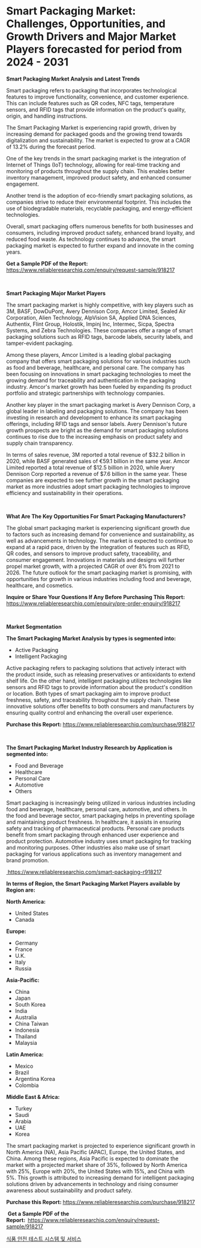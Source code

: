 <p><h1>Smart Packaging Market: Challenges, Opportunities, and Growth Drivers and Major Market Players forecasted for period from 2024 - 2031</h1></p><p><strong>Smart Packaging Market Analysis and Latest Trends</strong></p>
<p><p>Smart packaging refers to packaging that incorporates technological features to improve functionality, convenience, and customer experience. This can include features such as QR codes, NFC tags, temperature sensors, and RFID tags that provide information on the product's quality, origin, and handling instructions. </p><p>The Smart Packaging Market is experiencing rapid growth, driven by increasing demand for packaged goods and the growing trend towards digitalization and sustainability. The market is expected to grow at a CAGR of 13.2% during the forecast period. </p><p>One of the key trends in the smart packaging market is the integration of Internet of Things (IoT) technology, allowing for real-time tracking and monitoring of products throughout the supply chain. This enables better inventory management, improved product safety, and enhanced consumer engagement. </p><p>Another trend is the adoption of eco-friendly smart packaging solutions, as companies strive to reduce their environmental footprint. This includes the use of biodegradable materials, recyclable packaging, and energy-efficient technologies. </p><p>Overall, smart packaging offers numerous benefits for both businesses and consumers, including improved product safety, enhanced brand loyalty, and reduced food waste. As technology continues to advance, the smart packaging market is expected to further expand and innovate in the coming years.</p></p>
<p><strong>Get a Sample PDF of the Report:&nbsp;</strong> <a href="https://www.reliableresearchiq.com/enquiry/request-sample/918217">https://www.reliableresearchiq.com/enquiry/request-sample/918217</a></p>
<p>&nbsp;</p>
<p><strong>Smart Packaging Major Market Players</strong></p>
<p><p>The smart packaging market is highly competitive, with key players such as 3M, BASF, DowDuPont, Avery Dennison Corp, Amcor Limited, Sealed Air Corporation, Alien Technology, AlpVision SA, Applied DNA Sciences, Authentix, Flint Group, Holostik, Impinj Inc, Intermec, Sicpa, Spectra Systems, and Zebra Technologies. These companies offer a range of smart packaging solutions such as RFID tags, barcode labels, security labels, and tamper-evident packaging.</p><p>Among these players, Amcor Limited is a leading global packaging company that offers smart packaging solutions for various industries such as food and beverage, healthcare, and personal care. The company has been focusing on innovations in smart packaging technologies to meet the growing demand for traceability and authentication in the packaging industry. Amcor's market growth has been fueled by expanding its product portfolio and strategic partnerships with technology companies.</p><p>Another key player in the smart packaging market is Avery Dennison Corp, a global leader in labeling and packaging solutions. The company has been investing in research and development to enhance its smart packaging offerings, including RFID tags and sensor labels. Avery Dennison's future growth prospects are bright as the demand for smart packaging solutions continues to rise due to the increasing emphasis on product safety and supply chain transparency.</p><p>In terms of sales revenue, 3M reported a total revenue of $32.2 billion in 2020, while BASF generated sales of €59.1 billion in the same year. Amcor Limited reported a total revenue of $12.5 billion in 2020, while Avery Dennison Corp reported a revenue of $7.6 billion in the same year. These companies are expected to see further growth in the smart packaging market as more industries adopt smart packaging technologies to improve efficiency and sustainability in their operations.</p></p>
<p>&nbsp;</p>
<p><strong>What Are The Key Opportunities For Smart Packaging Manufacturers?</strong></p>
<p><p>The global smart packaging market is experiencing significant growth due to factors such as increasing demand for convenience and sustainability, as well as advancements in technology. The market is expected to continue to expand at a rapid pace, driven by the integration of features such as RFID, QR codes, and sensors to improve product safety, traceability, and consumer engagement. Innovations in materials and designs will further propel market growth, with a projected CAGR of over 8% from 2021 to 2026. The future outlook for the smart packaging market is promising, with opportunities for growth in various industries including food and beverage, healthcare, and cosmetics.</p></p>
<p><strong>Inquire or Share Your Questions If Any Before Purchasing This Report:</strong> <a href="https://www.reliableresearchiq.com/enquiry/pre-order-enquiry/918217">https://www.reliableresearchiq.com/enquiry/pre-order-enquiry/918217</a></p>
<p>&nbsp;</p>
<p><strong>Market Segmentation</strong></p>
<p><strong>The Smart Packaging Market Analysis by types is segmented into:</strong></p>
<p><ul><li>Active Packaging</li><li>Intelligent Packaging</li></ul></p>
<p><p>Active packaging refers to packaging solutions that actively interact with the product inside, such as releasing preservatives or antioxidants to extend shelf life. On the other hand, intelligent packaging utilizes technologies like sensors and RFID tags to provide information about the product's condition or location. Both types of smart packaging aim to improve product freshness, safety, and traceability throughout the supply chain. These innovative solutions offer benefits to both consumers and manufacturers by ensuring quality control and enhancing the overall user experience.</p></p>
<p><strong>Purchase this Report:&nbsp;</strong><a href="https://www.reliableresearchiq.com/purchase/918217">https://www.reliableresearchiq.com/purchase/918217</a></p>
<p>&nbsp;</p>
<p><strong>The Smart Packaging Market Industry Research by Application is segmented into:</strong></p>
<p><ul><li>Food and Beverage</li><li>Healthcare</li><li>Personal Care</li><li>Automotive</li><li>Others</li></ul></p>
<p><p>Smart packaging is increasingly being utilized in various industries including food and beverage, healthcare, personal care, automotive, and others. In the food and beverage sector, smart packaging helps in preventing spoilage and maintaining product freshness. In healthcare, it assists in ensuring safety and tracking of pharmaceutical products. Personal care products benefit from smart packaging through enhanced user experience and product protection. Automotive industry uses smart packaging for tracking and monitoring purposes. Other industries also make use of smart packaging for various applications such as inventory management and brand promotion.</p></p>
<p><a href="https://www.reliableresearchiq.com/smart-packaging-r918217">&nbsp;https://www.reliableresearchiq.com/smart-packaging-r918217</a></p>
<p><strong>In terms of Region, the Smart Packaging Market Players available by Region are:</strong></p>
<p>
    <p> <strong> North America: </strong>
        <ul>
            <li>United States</li>
            <li>Canada</li>
        </ul>
        </p> 
    <p> <strong> Europe: </strong>
        <ul>
            <li>Germany</li>
            <li>France</li>
            <li>U.K.</li>
            <li>Italy</li>
            <li>Russia</li>
        </ul>
        </p> 
    <p> <strong> Asia-Pacific: </strong>
        <ul>
            <li>China</li>
            <li>Japan</li>
            <li>South Korea</li>
            <li>India</li>
            <li>Australia</li>
            <li>China Taiwan</li>
            <li>Indonesia</li>
            <li>Thailand</li>
            <li>Malaysia</li>
        </ul>
        </p> 
    <p> <strong> Latin America: </strong>
        <ul>
            <li>Mexico</li>
            <li>Brazil</li>
            <li>Argentina Korea</li>
            <li>Colombia</li>
        </ul>
        </p> 
    <p> <strong> Middle East & Africa: </strong>
        <ul>
            <li>Turkey</li>
            <li>Saudi</li>
            <li>Arabia</li>
            <li>UAE</li>
            <li>Korea</li>
        </ul>
    </p>
    </p>
<p><p>The smart packaging market is projected to experience significant growth in North America (NA), Asia Pacific (APAC), Europe, the United States, and China. Among these regions, Asia Pacific is expected to dominate the market with a projected market share of 35%, followed by North America with 25%, Europe with 20%, the United States with 15%, and China with 5%. This growth is attributed to increasing demand for intelligent packaging solutions driven by advancements in technology and rising consumer awareness about sustainability and product safety.</p></p>
<p><strong>Purchase this Report: </strong><a href="https://www.reliableresearchiq.com/purchase/918217">https://www.reliableresearchiq.com/purchase/918217</a></p>
<p>&nbsp;<strong>Get a Sample PDF of the Report:&nbsp;&nbsp;</strong><a href="https://www.reliableresearchiq.com/enquiry/request-sample/918217">https://www.reliableresearchiq.com/enquiry/request-sample/918217</a></p>
<p><strong></strong></p>
<p><p><a href="https://github.com/vdhdwjyp90142/Market-Research-Report-List-3/blob/main/533492281365.md">식품 안전 테스트 시스템 및 서비스</a></p></p>